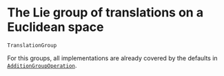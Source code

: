 # The Lie group of translations on a Euclidean space

```@docs
TranslationGroup
```

For this groups, all implementations are already covered by the defaults in [`AdditionGroupOperation`](@ref).

